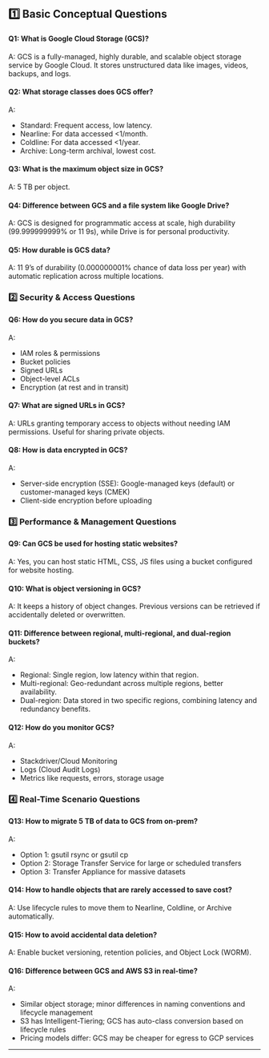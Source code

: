 ## 1️⃣ Basic Conceptual Questions

#### Q1: What is Google Cloud Storage (GCS)?
A: GCS is a fully-managed, highly durable, and scalable object storage service by Google Cloud. It stores unstructured data like images, videos, backups, and logs.

#### Q2: What storage classes does GCS offer?
A:
- Standard: Frequent access, low latency.
- Nearline: For data accessed <1/month.
- Coldline: For data accessed <1/year.
- Archive: Long-term archival, lowest cost.

#### Q3: What is the maximum object size in GCS?
A: 5 TB per object.

#### Q4: Difference between GCS and a file system like Google Drive?
A: GCS is designed for programmatic access at scale, high durability (99.999999999% or 11 9s), while Drive is for personal productivity.

#### Q5: How durable is GCS data?
A: 11 9’s of durability (0.000000001% chance of data loss per year) with automatic replication across multiple locations.

### 2️⃣ Security & Access Questions

#### Q6: How do you secure data in GCS?
A:

- IAM roles & permissions
- Bucket policies
- Signed URLs
- Object-level ACLs
- Encryption (at rest and in transit)

#### Q7: What are signed URLs in GCS?
A: URLs granting temporary access to objects without needing IAM permissions. Useful for sharing private objects.

#### Q8: How is data encrypted in GCS?
A:

- Server-side encryption (SSE): Google-managed keys (default) or customer-managed keys (CMEK)
- Client-side encryption before uploading

### 3️⃣ Performance & Management Questions

#### Q9: Can GCS be used for hosting static websites?
A: Yes, you can host static HTML, CSS, JS files using a bucket configured for website hosting.

#### Q10: What is object versioning in GCS?
A: It keeps a history of object changes. Previous versions can be retrieved if accidentally deleted or overwritten.

#### Q11: Difference between regional, multi-regional, and dual-region buckets?
A:

- Regional: Single region, low latency within that region.
- Multi-regional: Geo-redundant across multiple regions, better availability.
- Dual-region: Data stored in two specific regions, combining latency and redundancy benefits.

#### Q12: How do you monitor GCS?
A:

- Stackdriver/Cloud Monitoring
- Logs (Cloud Audit Logs)
- Metrics like requests, errors, storage usage

### 4️⃣ Real-Time Scenario Questions

#### Q13: How to migrate 5 TB of data to GCS from on-prem?
A:

- Option 1: gsutil rsync or gsutil cp
- Option 2: Storage Transfer Service for large or scheduled transfers
- Option 3: Transfer Appliance for massive datasets

#### Q14: How to handle objects that are rarely accessed to save cost?
A: Use lifecycle rules to move them to Nearline, Coldline, or Archive automatically.

#### Q15: How to avoid accidental data deletion?
A: Enable bucket versioning, retention policies, and Object Lock (WORM).

#### Q16: Difference between GCS and AWS S3 in real-time?
A:
- Similar object storage; minor differences in naming conventions and lifecycle management
- S3 has Intelligent-Tiering; GCS has auto-class conversion based on lifecycle rules
- Pricing models differ: GCS may be cheaper for egress to GCP services

---
